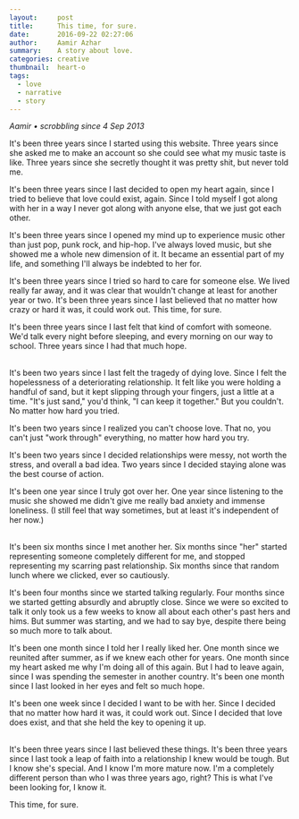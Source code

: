 ```yaml
---
layout:     post
title:      This time, for sure.
date:       2016-09-22 02:27:06
author:     Aamir Azhar
summary:    A story about love.
categories: creative
thumbnail:  heart-o
tags:
  - love
  - narrative
  - story
---
```

*Aamir • scrobbling since 4 Sep 2013*

It's been three years since I started using this website. Three years since she asked me to make an account so she could see what my music taste is like. Three years since she secretly thought it was pretty shit, but never told me.

It's been three years since I last decided to open my heart again, since I tried to believe that love could exist, again. Since I told myself I got along with her in a way I never got along with anyone else, that we just got each other.

It's been three years since I opened my mind up to experience music other than just pop, punk rock, and hip-hop. I've always loved music, but she showed me a whole new dimension of it. It became an essential part of my life, and something I'll always be indebted to her for.

It's been three years since I tried so hard to care for someone else. We lived really far away, and it was clear that wouldn't change at least for another year or two. It's been three years since I last believed that no matter how crazy or hard it was, it could work out. This time, for sure.

It's been three years since I last felt that kind of comfort with someone. We'd talk every night before sleeping, and every morning on our way to school. Three years since I had that much hope.

<br>
It's been two years since I last felt the tragedy of dying love. Since I felt the hopelessness of a deteriorating relationship. It felt like you were holding a handful of sand, but it kept slipping through your fingers, just a little at a time. "It's just sand," you'd think, "I can keep it together." But you couldn't. No matter how hard you tried.

It's been two years since I realized you can't choose love. That no, you can't just "work through" everything, no matter how hard you try.

It's been two years since I decided relationships were messy, not worth the stress, and overall a bad idea. Two years since I decided staying alone was the best course of action.

It's been one year since I truly got over her. One year since listening to the music she showed me didn't give me really bad anxiety and immense loneliness. (I still feel that way sometimes, but at least it's independent of her now.)

<br>
It's been six months since I met another her. Six months since "her" started representing someone completely different for me, and stopped representing my scarring past relationship. Six months since that random lunch where we clicked, ever so cautiously.

It's been four months since we started talking regularly. Four months since we started getting absurdly and abruptly close. Since we were so excited to talk it only took us a few weeks to know all about each other's past hers and hims. But summer was starting, and we had to say bye, despite there being so much more to talk about.

It's been one month since I told her I really liked her. One month since we reunited after summer, as if we knew each other for years. One month since my heart asked me why I'm doing all of this again. But I had to leave again, since I was spending the semester in another country. It's been one month since I last looked in her eyes and felt so much hope.

It's been one week since I decided I want to be with her. Since I decided that no matter how hard it was, it could work out. Since I decided that love does exist, and that she held the key to opening it up.

<br>
It's been three years since I last believed these things. It's been three years since I last took a leap of faith into a relationship I knew would be tough. But I know she's special. And I know I'm more mature now. I'm a completely different person than who I was three years ago, right? This is what I've been looking for, I know it.

This time, for sure.
